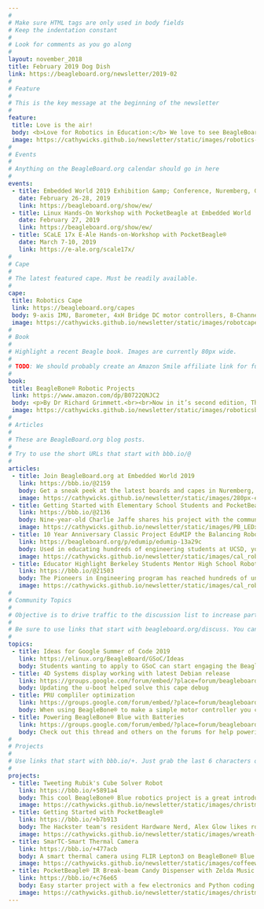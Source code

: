 ```yaml
---
# 
# Make sure HTML tags are only used in body fields
# Keep the indentation constant
# 
# Look for comments as you go along
#
layout: november_2018
title: February 2019 Dog Dish
link: https://beagleboard.org/newsletter/2019-02
#
# Feature
#
# This is the key message at the beginning of the newsletter
#
feature:
 title: Love is the air!
 body: <b>Love for Robotics in Education:</b> We love to see BeagleBoard.org® projects helping students prepare for the future in the world of electronics and coding. Check out our update on the hundreds of high school students being mentored in robotics by UC Berkeley students. <b>Love for Projects:</b> Read about nine-year-old Charlie who built his first PocketBeagle® project. <a href="https://www.youtube.com/watch?v=_akd9dRLTbs"> Enjoy this video celebrating 10 years of BeagleBoard.org® projects</a> <b> Love for Industrial Developers:</b> From industrial robotics to building automation, new applications come to life in the hands of our community.  We have some exciting new things coming up for Industrial applications.  Get a sneak peek and meet with us at < https://beagleboard.org/show/ew/> Embedded World, February 26-28 in Germany in February.</a> <br>&mdash;<strong>Christine Long</strong>, <em>Executive Director</em></p>
 image: https://cathywicks.github.io/newsletter/static/images/robotics-280px.png
#
# Events
#
# Anything on the BeagleBoard.org calendar should go in here
#
events:
 - title: Embedded World 2019 Exhibition &amp; Conference, Nuremberg, Germany
   date: February 26-28, 2019 
   link: https://beagleboard.org/show/ew/
 - title: Linux Hands-On Workshop with PocketBeagle at Embedded World
   date: February 27, 2019 
   link: https://beagleboard.org/show/ew/
 - title: SCaLE 17x E-Ale Hands-on-Workshop with PocketBeagle®
   date: March 7-10, 2019
   link: https://e-ale.org/scale17x/
#
# Cape
#
# The latest featured cape. Must be readily available.
#
cape:
 title: Robotics Cape
 link: https://beagleboard.org/capes
 body: 9-axis IMU, Barometer, 4xH Bridge DC motor controllers, 8-Channel Servo output, 4 Quadrature encoder inputs, power management and more
 image: https://cathywicks.github.io/newsletter/static/images/robotcape_80px.jpg
#
# Book
#
# Highlight a recent Beagle book. Images are currently 80px wide.
# 
# TODO: We should probably create an Amazon Smile affiliate link for future books.
#
book:
 title: BeagleBone® Robotic Projects
 link: https://www.amazon.com/dp/B0722QNJC2
 body: <p>By Dr Richard Grimmett.<br><br>Now in it’s second edition, This book fast tracks you into robotics using BeagleBone® Blue with projects that walk, swim, roll, and fly.</p>
 image: https://cathywicks.github.io/newsletter/static/images/roboticsbook_rg_80px.jpb
#
# Articles
#
# These are BeagleBoard.org blog posts.
#
# Try to use the short URLs that start with bbb.io/@
#
articles:
 - title: Join BeagleBoard.org at Embedded World 2019
   link: https://bbb.io/@2159
   body: Get a sneak peek at the latest boards and capes in Nuremberg, Germany February 26-28 in Booth 3A-121 and Sign-up for the PocketBeagle® hands-on workshop on February 27.
   image: https://cathywicks.github.io/newsletter/static/images/280px-ew-2019.png
 - title: Getting Started with Elementary School Students and PocketBeagle®
   link: https://bbb.io/@2136
   body: Nine-year-old Charlie Jaffe shares his project with the community while his dad shares tips for parents getting started with the youngest developers of electronics and coding.
   image: https://cathywicks.github.io/newsletter/static/images/PB_LEDx280px.jpg
 - title: 10 Year Anniversary Classic Project EduMIP the Balancing Robot
   link: https://beagleboard.org/p/edumip/edumip-13a29c
   body: Used in educating hundreds of engineering students at UCSD, you can build your own mini-Segway with BeagleBone® Blue.
   image: https://cathywicks.github.io/newsletter/static/images/cal_robotics_280px.png
 - title: Educator Highlight Berkeley Students Mentor High School Robotics using BeagleBone® Black
   link: https://bbb.io/@21503
   body: The Pioneers in Engineering program has reached hundreds of underserved high school students through robotics
   image: https://cathywicks.github.io/newsletter/static/images/cal_robotics_280px.png
#
# Community Topics
#
# Objective is to drive traffic to the discussion list to increase participation.
#
# Be sure to use links that start with beagleboard.org/discuss. You can grab the links from there.
#
topics:
 - title: Ideas for Google Summer of Code 2019
   link: https://elinux.org/BeagleBoard/GSoC/Ideas
   body: Students wanting to apply to GSoC can start engaging the BeagleBoard.org® community now
 - title: 4D Systems display working with latest Debian release
   link: https://groups.google.com/forum/embed/?place=forum/beagleboard&showsearch=true&showpopout=true&showtabs=false&hideforumtitle=true&parenturl=http%3A%2F%2Fbeagleboard.org%2Fdiscuss#!category-topic/beagleboard/beaglebone-black/vp0EoJQmVSk
   body: Updating the u-boot helped solve this cape debug
 - title: PRU compliler optimization
   link: https://groups.google.com/forum/embed/?place=forum/beagleboard&showsearch=true&showpopout=true&showtabs=false&hideforumtitle=true&parenturl=http%3A%2F%2Fbeagleboard.org%2Fdiscuss#!category-topic/beagleboard/beaglebone-black/rFcrA6v74T4
   body: When using BeagleBone® to make a simple motor controller you can use PRU's to do the critical timing events.
 - title: Powering BeagleBone® Blue with Batteries
   link: https://groups.google.com/forum/embed/?place=forum/beagleboard&showsearch=true&showpopout=true&showtabs=false&hideforumtitle=true&parenturl=https%3A%2F%2Fbeagleboard.org%2Fdiscuss#!category-topic/beagleboard/beaglebone-blue/2luFEUXt-Kg
   body: Check out this thread and others on the forums for help powering your robots
#
# Projects
#
# Use links that start with bbb.io/+. Just grab the last 6 characters of the project URL to put at the end.
#
projects:
 - title: Tweeting Rubik's Cube Solver Robot
   link: https://bbb.io/+5891a4
   body: This cool BeagleBone® Blue robotics project is a great introduction to using a camera, OpenCV and servos.
   image: https://cathywicks.github.io/newsletter/static/images/christmas%20clock_280pix.jpg
 - title: Getting Started with PocketBeagle®
   link: https://bbb.io/+b7b913
   body: The Hackster team's resident Hardware Nerd, Alex Glow likes robots, music, EEG, wearables, languages and PocketBeagle®.
   image: https://cathywicks.github.io/newsletter/static/images/wreath-280.png
 - title: SmarTC-Smart Thermal Camera
   link: https://bbb.io/+477acb
   body: A smart thermal camera using FLIR Lepton3 on BeagleBone® Blue board. The project won the "FLIR Lepton3/BeagleBone® Blue challenge" in 2017.
   image: https://cathywicks.github.io/newsletter/static/images/coffeewarmerproject-280.jpg
 - title: PocketBeagle® IR Break-beam Candy Dispenser with Zelda Music
   link: https://bbb.io/+c76e65
   body: Easy starter project with a few electronics and Python coding with PocketBeagle®
   image: https://cathywicks.github.io/newsletter/static/images/christmaswearable-280px.png
---
```

